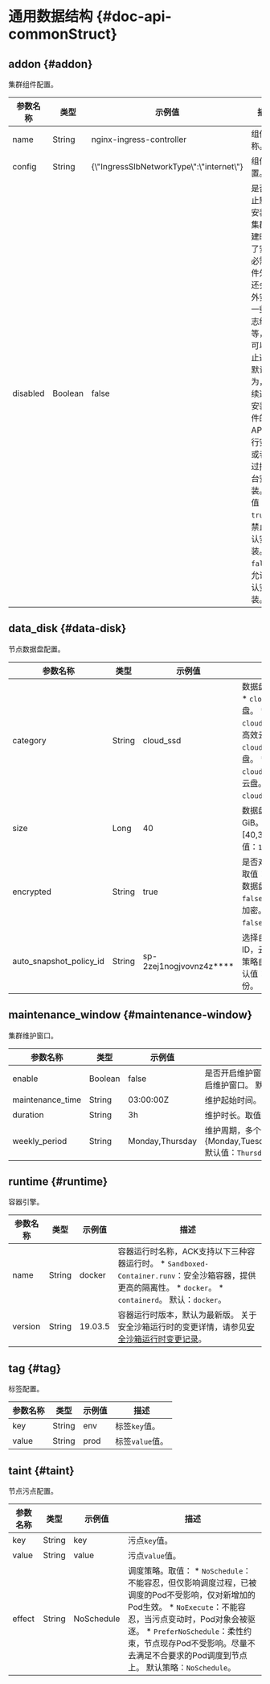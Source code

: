 通用数据结构 {#doc-api-commonStruct}
==============================

addon {#addon}
--------------

集群组件配置。

|   参数名称   |   类型    |                     示例值                      |                                                         描述                                                         |
|----------|---------|----------------------------------------------|--------------------------------------------------------------------------------------------------------------------|
| name     | String  | nginx-ingress-controller                     | 组件名称。                                                                                                              |
| config   | String  | {\\"IngressSlbNetworkType\\":\\"internet\\"} | 组件配置。                                                                                                              |
| disabled | Boolean | false                                        | 是否禁止默认安装，集群创建时除了安装必需组件外，还会额外安装一些日志组件等，你可以禁止这些默认行为，后续通过安装组件的API进行安装或者通过控制台安装。取值： * `true`：禁止默认安装。 * `false`：允许默认安装。 |

data_disk {#data-disk}
----------------------

节点数据盘配置。

|          参数名称           |   类型   |             示例值             |                                                            描述                                                            |
|-------------------------|--------|-----------------------------|--------------------------------------------------------------------------------------------------------------------------|
| category                | String | cloud_ssd                   | 数据盘类型。取值： * `cloud`：普通云盘。 * `cloud_efficiency`：高效云盘。 * `cloud_ssd`：SSD云盘。 * `cloud_essd`：ESSD云盘。 默认值：`cloud_efficiency`。 |
| size                    | Long   | 40                          | 数据盘大小，单位为GiB。 取值范围：\[40,32768\]。 默认值：`120`。                                                                              |
| encrypted               | String | true                        | 是否对数据盘加密。取值： * `true`：对数据盘加密。 * `false`：不对数据盘加密。 默认值：`false`。                                                            |
| auto_snapshot_policy_id | String | sp-2zej1nogjvovnz4z\*\*\*\* | 选择自动快照策略ID，云盘会按照快照策略自动备份。 默认值：空，不自动备份。                                                                                   |

maintenance_window {#maintenance-window}
----------------------------------------

集群维护窗口。

|       参数名称       |   类型    |       示例值       |                                                描述                                                |
|------------------|---------|-----------------|--------------------------------------------------------------------------------------------------|
| enable           | Boolean | false           | 是否开启维护窗口。取值： * `true`：开启维护窗口。 * `false`：不开启维护窗口。 默认值：`false`。                                    |
| maintenance_time | String  | 03:00:00Z       | 维护起始时间。Golang标准时间格式，例如15:04:05Z。                                                                 |
| duration         | String  | 3h              | 维护时长。取值范围\[1,24\]，单位为小时。 默认值：3h。                                                                 |
| weekly_period    | String  | Monday,Thursday | 维护周期，多个值用英文逗号（,）分隔。取值：{Monday,Tuesday,Wednesday,Thursday,Friday,Saturday,Sunday} 默认值：`Thursday`。 |

runtime {#runtime}
------------------

容器引擎。

|  参数名称   |   类型   |   示例值   |                                                       描述                                                       |
|---------|--------|---------|----------------------------------------------------------------------------------------------------------------|
| name    | String | docker  | 容器运行时名称，ACK支持以下三种容器运行时。 * `Sandboxed-Container.runv`：安全沙箱容器，提供更高的隔离性。 * `docker`。 * `containerd`。 默认：`docker`。 |
| version | String | 19.03.5 | 容器运行时版本，默认为最新版。 关于安全沙箱运行时的变更详情，请参见[安全沙箱运行时变更记录](~~160312~~)。                                                   |

tag {#tag}
----------

标签配置。

| 参数名称  |   类型   | 示例值  |     描述      |
|-------|--------|------|-------------|
| key   | String | env  | 标签`key`值。   |
| value | String | prod | 标签`value`值。 |

taint {#taint}
--------------

节点污点配置。

|  参数名称  |   类型   |    示例值     |                                                                                           描述                                                                                           |
|--------|--------|------------|----------------------------------------------------------------------------------------------------------------------------------------------------------------------------------------|
| key    | String | key        | 污点`key`值。                                                                                                                                                                              |
| value  | String | value      | 污点`value`值。                                                                                                                                                                            |
| effect | String | NoSchedule | 调度策略。取值： *  `NoSchedule`：不能容忍，但仅影响调度过程，已被调度的Pod不受影响，仅对新增加的Pod生效。 *  `NoExecute`：不能容忍，当污点变动时，Pod对象会被驱逐。 *  `PreferNoSchedule`：柔性约束，节点现存Pod不受影响。尽量不去满足不合要求的Pod调度到节点上。 默认策略：`NoSchedule`。 |

